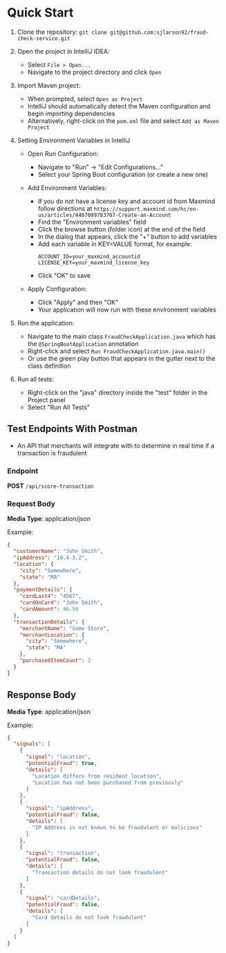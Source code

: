 # Quick Start

1. Clone the repository: `git clone git@github.com:sjlarson92/fraud-check-service.git`

2. Open the project in IntelliJ IDEA:
    - Select `File > Open...`
    - Navigate to the project directory and click `Open`

3. Import Maven project:
    - When prompted, select `Open as Project`
    - IntelliJ should automatically detect the Maven configuration and begin importing dependencies
    - Alternatively, right-click on the `pom.xml` file and select `Add as Maven Project`

4. Setting Environment Variables in IntelliJ

    - Open Run Configuration:
        - Navigate to "Run" → "Edit Configurations..."
        - Select your Spring Boot configuration (or create a new one)

    - Add Environment Variables:
        - If you do not have a license key and account id from Maxmind follow directions at
          `https://support.maxmind.com/hc/en-us/articles/4407099783707-Create-an-Account`
        - Find the "Environment variables" field
        - Click the browse button (folder icon) at the end of the field
        - In the dialog that appears, click the "+" button to add variables
        - Add each variable in KEY=VALUE format, for example:
          ```
          ACCOUNT_ID=your_maxmind_accountid
          LICENSE_KEY=your_maxmind_license_key
          ```
        - Click "OK" to save

    - Apply Configuration:
        - Click "Apply" and then "OK"
        - Your application will now run with these environment variables

5. Run the application:
    - Navigate to the main class `FraudCheckApplication.java` which has the `@SpringBootApplication` annotation
    - Right-click and select `Run FraudCheckApplication.java.main()`
    - Or use the green play button that appears in the gutter next to the class definition

6. Run all tests:
    - Right-click on the "java" directory inside the "test" folder in the Project panel
    - Select "Run All Tests"

## Test Endpoints With Postman

- An API that merchants will integrate with to determine in real time if a transaction is fraudulent

### Endpoint

**POST**  `/api/score-transaction`

### Request Body

**Media Type**: application/json

Example:

```json
{
  "customerName": "John Smith",
  "ipAddress": "10.4.3.2",
  "location": {
    "city": "Somewhere",
    "state": "MA"
  },
  "paymentDetails": {
    "cardLast4": "4567",
    "cardOnCard": "John Smith",
    "cardAmount": 46.56
  },
  "transactionDetails": {
    "merchantName": "Some Store",
    "merchantLocation": {
      "city": "Somewhere",
      "state": "MA"
    },
    "purchasedItemCount": 2
  }
}
```

## Response Body

**Media Type**: application/json

Example:

```json
{
  "signals": [
    {
      "signal": "location",
      "potentialFraud": true,
      "details": [
        "Location differs from resident location",
        "Location has not been purchased from previously"
      ]
    },
    {
      "signal": "ipAddress",
      "potentialFraud": false,
      "details": [
        "IP Address is not known to be fraudulent or malicious"
      ]
    },
    {
      "signal": "transaction",
      "potentialFraud": false,
      "details": [
        "Transaction details do not look fraudulent"
      ]
    },
    {
      "signal": "cardDetails",
      "potentialFraud": false,
      "details": [
        "Card details do not look fraudulent"
      ]
    }
  ]
}
```